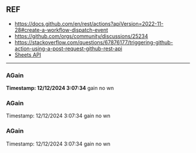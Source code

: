 ## REF
  - https://docs.github.com/en/rest/actions?apiVersion=2022-11-28#create-a-workflow-dispatch-event
  - https://github.com/orgs/community/discussions/25234
  - https://stackoverflow.com/questions/67876177/triggering-github-action-using-a-post-request-github-rest-api
  - [Sheets API](https://developers.google.com/sheets/api/quickstart/python)

---


### AGain 
**Timestamp: 12/12/2024 3:07:34**
gain no wn

### AGain 
Timestamp: 12/12/2024 3:07:34
gain no wn

### AGain 
Timestamp: 12/12/2024 3:07:34
gain no wn

